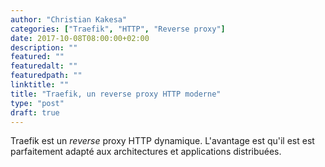```yaml
---
author: "Christian Kakesa"
categories: ["Traefik", "HTTP", "Reverse proxy"]
date: 2017-10-08T08:00:00+02:00
description: ""
featured: ""
featuredalt: ""
featuredpath: ""
linktitle: ""
title: "Traefik, un reverse proxy HTTP moderne"
type: "post"
draft: true
---
```


Traefik est un *reverse* proxy HTTP dynamique.
L'avantage est qu'il est est parfaitement adapté aux architectures et applications distribuées.
